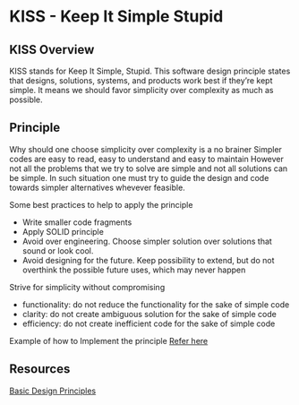 
# KISS - Keep It Simple Stupid

## KISS Overview
KISS stands for Keep It Simple, Stupid.
This software design principle states that designs, solutions, systems, and products work best if they’re kept simple.
It means we should favor simplicity over complexity as much as possible.

## Principle
Why should one choose simplicity over complexity is a no brainer
Simpler codes are easy to read, easy to understand and easy to maintain 
However not all the problems that we try to solve are simple and not all solutions can be simple. In such situation one must try to guide the design and code towards simpler alternatives whevever feasible.

Some best practices to help to apply the principle
 - Write smaller code fragments
 - Apply SOLID principle
 - Avoid over engineering. Choose simpler solution over solutions that sound or look cool. 
 - Avoid designing for the future. Keep possibility to extend, but do not overthink the possible future uses, which may never happen

Strive for simplicity without compromising
- functionality: do not reduce the functionality for the sake of simple code
- clarity: do not create ambiguous solution for the sake of simple code
- efficiency: do not create inefficient code for the sake of simple code

Example of how to Implement the principle
[Refer here](https://www.softwaretree.com/v1/products/jdxa/jdxa-pdf/KISSPrinciples.pdf)

## Resources

[Basic Design Principles](https://aic-atlas.s3.eu-north-1.amazonaws.com/projects/e7299991-eb2b-4764-a849-4909e01fb07d/documents/Tm74R7Rbi6dKsN4FeEWaUEidvUMcg9Wa3HfyrBrr.pdf)
